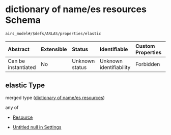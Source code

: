 # dictionary of name/es resources Schema

```txt
airs_model#/$defs/ARLAS/properties/elastic
```



| Abstract            | Extensible | Status         | Identifiable            | Custom Properties | Additional Properties | Access Restrictions | Defined In                                                                |
| :------------------ | :--------- | :------------- | :---------------------- | :---------------- | :-------------------- | :------------------ | :------------------------------------------------------------------------ |
| Can be instantiated | No         | Unknown status | Unknown identifiability | Forbidden         | Allowed               | none                | [model.schema.json\*](../../out/model.schema.json "open original schema") |

## elastic Type

merged type ([dictionary of name/es resources](model-defs-arlas-properties-dictionary-of-namees-resources.md))

any of

*   [Resource](model-defs-resource.md "check type definition")

*   [Untitled null in Settings](model-defs-arlas-properties-dictionary-of-namees-resources-anyof-1.md "check type definition")
